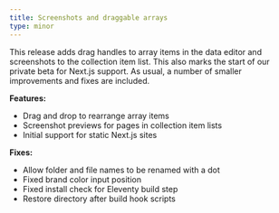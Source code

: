 ```yaml
---
title: Screenshots and draggable arrays
type: minor
---
```

This release adds drag handles to array items in the data editor and screenshots to the collection item list. This also marks the start of our private beta for Next.js support. As usual, a number of smaller improvements and fixes are included.

**Features:**

* Drag and drop to rearrange array items
* Screenshot previews for pages in collection item lists
* Initial support for static Next.js sites

**Fixes:**

* Allow folder and file names to be renamed with a dot
* Fixed brand color input position
* Fixed install check for Eleventy build step
* Restore directory after build hook scripts
